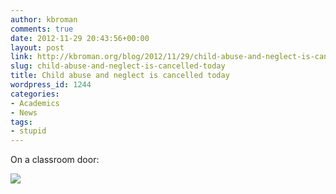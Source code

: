 ```yaml
---
author: kbroman
comments: true
date: 2012-11-29 20:43:56+00:00
layout: post
link: http://kbroman.org/blog/2012/11/29/child-abuse-and-neglect-is-cancelled-today/
slug: child-abuse-and-neglect-is-cancelled-today
title: Child abuse and neglect is cancelled today
wordpress_id: 1244
categories:
- Academics
- News
tags:
- stupid
---
```


On a classroom door:

[![](http://kbroman.files.wordpress.com/2012/11/neglect_cancelled.jpeg?w=221)](http://kbroman.files.wordpress.com/2012/11/neglect_cancelled.jpeg)
